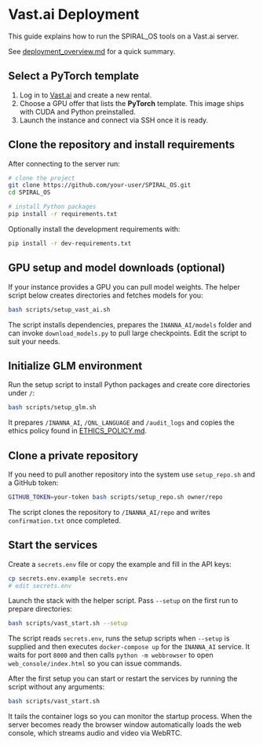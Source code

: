 # Vast.ai Deployment

This guide explains how to run the SPIRAL_OS tools on a Vast.ai server.

See [deployment_overview.md](deployment_overview.md) for a quick summary.

## Select a PyTorch template

1. Log in to [Vast.ai](https://vast.ai) and create a new rental.
2. Choose a GPU offer that lists the **PyTorch** template. This image ships with CUDA and Python preinstalled.
3. Launch the instance and connect via SSH once it is ready.

## Clone the repository and install requirements

After connecting to the server run:

```bash
# clone the project
git clone https://github.com/your-user/SPIRAL_OS.git
cd SPIRAL_OS

# install Python packages
pip install -r requirements.txt
```

Optionally install the development requirements with:

```bash
pip install -r dev-requirements.txt
```

## GPU setup and model downloads (optional)

If your instance provides a GPU you can pull model weights. The helper script
below creates directories and fetches models for you:

```bash
bash scripts/setup_vast_ai.sh
```

The script installs dependencies, prepares the `INANNA_AI/models` folder and can
invoke `download_models.py` to pull large checkpoints. Edit the script to suit
your needs.

## Initialize GLM environment

Run the setup script to install Python packages and create core directories under `/`:

```bash
bash scripts/setup_glm.sh
```

It prepares `/INANNA_AI`, `/QNL_LANGUAGE` and `/audit_logs` and copies the
ethics policy found in [ETHICS_POLICY.md](ETHICS_POLICY.md).

## Clone a private repository

If you need to pull another repository into the system use `setup_repo.sh` and a GitHub token:

```bash
GITHUB_TOKEN=your-token bash scripts/setup_repo.sh owner/repo
```

The script clones the repository to `/INANNA_AI/repo` and writes `confirmation.txt` once completed.

## Start the services

Create a `secrets.env` file or copy the example and fill in the API keys:

```bash
cp secrets.env.example secrets.env
# edit secrets.env
```

Launch the stack with the helper script. Pass `--setup` on the first run to prepare directories:

```bash
bash scripts/vast_start.sh --setup
```

The script reads `secrets.env`, runs the setup scripts when `--setup` is supplied and then executes `docker-compose up` for the `INANNA_AI` service. It waits for port `8000` and then calls `python -m webbrowser` to open `web_console/index.html` so you can issue commands.

After the first setup you can start or restart the services by running the script without any arguments:

```bash
bash scripts/vast_start.sh
```

It tails the container logs so you can monitor the startup process. When the server becomes ready the browser window automatically loads the web console, which streams audio and video via WebRTC.
